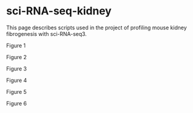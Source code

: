 # sci-RNA-seq-kidney
This page describes scripts used in the project of profiling mouse kidney fibrogenesis with sci-RNA-seq3.

Figure 1

Figure 2

Figure 3

Figure 4

Figure 5

Figure 6
